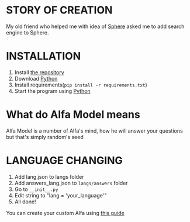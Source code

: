 # STORY OF CREATION

My old friend who helped me with idea of [Sphere](https://github.com/codeince/Sphere) asked me to add search engine to Sphere.

# INSTALLATION

1. Install [the repository](https://github.com/codeince/Alfa)
2. Download [Python](https://python.org/downloads)
3. Install requirements(``pip install -r requirements.txt``)
4. Start the program using [Python](https://python.org/downloads)

# What do Alfa Model means

Alfa Model is a number of Alfa's mind, how he will answer your questions but that's simply random's seed

# LANGUAGE CHANGING

1. Add lang.json to langs folder
2. Add answers_lang.json to `langs/answers` folder
3. Go to `__init__.py`
4. Edit string to "lang = 'your_language'"
5. All done!

You can create your custom Alfa using [this guide](/.github/docs/langs/en/CUSTOMPACK.md)
